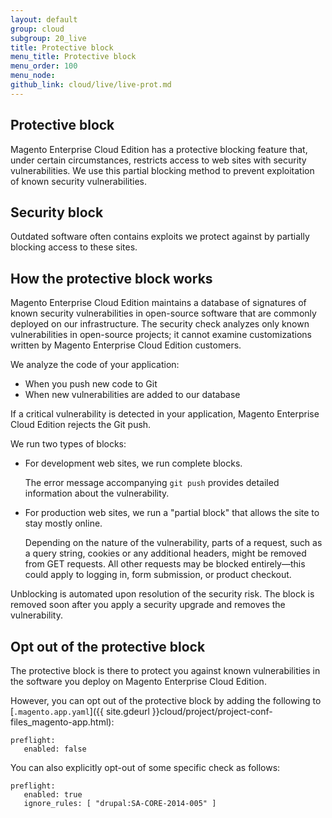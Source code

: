 ```yaml
---
layout: default
group: cloud
subgroup: 20_live
title: Protective block
menu_title: Protective block
menu_order: 100
menu_node: 
github_link: cloud/live/live-prot.md
---
```


## Protective block
Magento Enterprise Cloud Edition has a protective blocking
feature that, under certain circumstances, restricts access to web sites
with security vulnerabilities. We use this partial blocking method to
prevent exploitation of known security vulnerabilities.

## Security block
Outdated software often contains exploits we protect against by partially blocking
access to these sites.

## How the protective block works
Magento Enterprise Cloud Edition maintains a database of signatures of
known security vulnerabilities in open-source software that are commonly
deployed on our infrastructure. The security check analyzes only known
vulnerabilities in open-source projects; it cannot examine customizations written by
Magento Enterprise Cloud Edition customers.

We analyze the code of your application:

-   When you push new code to Git
-   When new vulnerabilities are added to our database

If a critical vulnerability is detected in your application,
Magento Enterprise Cloud Edition rejects the Git push.

We run two types of blocks:

*	For development web sites, we run complete blocks.

	The error message accompanying `git push` provides detailed information about the vulnerability.

*	For production web sites, we run a "partial block" that allows the site
to stay mostly online. 

	Depending on the nature of the vulnerability,
parts of a request, such as a query string, cookies or any additional
headers, might be removed from GET requests. All other requests may be
blocked entirely&mdash;this could apply to logging in, form submission, or
product checkout.

Unblocking is automated upon resolution of the security risk. The block
is removed soon after you apply a security upgrade and removes
the vulnerability.

## Opt out of the protective block
The protective block is there to protect you against known vulnerabilities
in the software you deploy on Magento Enterprise Cloud Edition.

However, you can opt out of the protective block by adding the following to [`.magento.app.yaml`]({{ site.gdeurl }}cloud/project/project-conf-files_magento-app.html):

    preflight:
       enabled: false

You can also explicitly opt-out of some specific check as follows:

    preflight:
       enabled: true
       ignore_rules: [ "drupal:SA-CORE-2014-005" ]